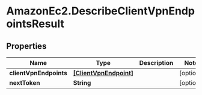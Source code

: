 # AmazonEc2.DescribeClientVpnEndpointsResult

## Properties

Name | Type | Description | Notes
------------ | ------------- | ------------- | -------------
**clientVpnEndpoints** | [**[ClientVpnEndpoint]**](ClientVpnEndpoint.md) |  | [optional] 
**nextToken** | **String** |  | [optional] 


